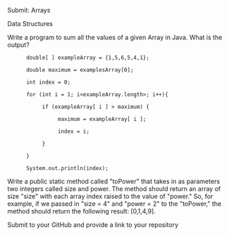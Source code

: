 
Submit: Arrays

Data Structures

Write a program to sum all the values of a given Array in Java.
What is the output?


          double[ ] exampleArray = {1,5,6,5,4,1};

          double maximum = examplesArray[0];

          int index = 0;

          for (int i = 1; i<exampleArray.length>; i++){

               if (exampleArray[ i ] > maximum) {

                    maximum = exampleArray[ i ];

                    index = i;

               }

          }

          System.out.println(index);



Write a public static method called "toPower" that takes in as parameters two integers 
called size and power. The method should return an array of size "size" with each array index
raised to the value of "power." So, for example, if we passed in "size = 4" and "power = 2" to the
"toPower," the method should return the following result: [0,1,4,9].

Submit to your GitHub and provide a link to your repository